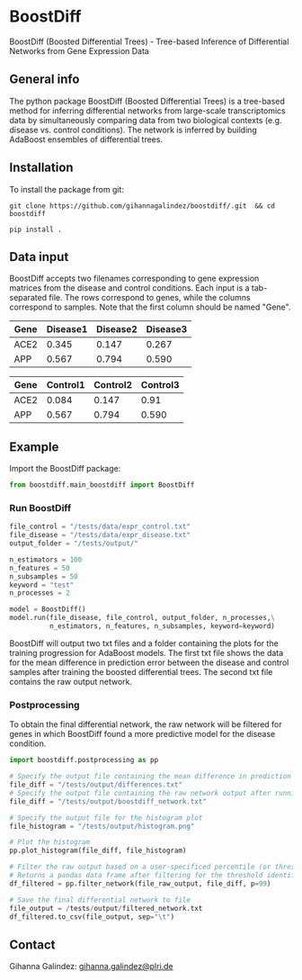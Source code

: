 # BoostDiff 
BoostDiff (Boosted Differential Trees) - Tree-based Inference of Differential Networks from Gene Expression Data


## General info
The python package BoostDiff (Boosted Differential Trees) is a tree-based method for inferring differential networks from large-scale transcriptomics data 
by simultaneously comparing data from two biological contexts (e.g. disease vs. control conditions). 
The network is inferred by building AdaBoost ensembles of differential trees.

## Installation

To install the package from git:

`git clone https://github.com/gihannagalindez/boostdiff/.git  && cd boostdiff`

`pip install .`


## Data input

BoostDiff accepts two filenames corresponding to gene expression matrices from the disease and control conditions.
Each input is a tab-separated file. The rows correspond to genes, while the columns correspond to samples.
Note that the first column should be named "Gene".


| Gene  |   Disease1   |   Disease2  | Disease3  | 
|-------------------|-----------|-----------|------|
| ACE2   | 0.345  | 0.147  |0.267 | 
| APP   | 0.567  | 0.794  | 0.590 | 

| Gene  |   Control1   |   Control2  | Control3  | 
|-------------------|-----------|-----------|------|
| ACE2   | 0.084  | 0.147  |0.91 | 
| APP   | 0.567  | 0.794  | 0.590 | 


## Example


Import the BoostDiff package:

```python
from boostdiff.main_boostdiff import BoostDiff
```

### Run BoostDiff 

```python
file_control = "/tests/data/expr_control.txt"
file_disease = "/tests/data/expr_disease.txt"
output_folder = "/tests/output/"

n_estimators = 100
n_features = 50
n_subsamples = 50
keyword = "test"
n_processes = 2

model = BoostDiff()
model.run(file_disease, file_control, output_folder, n_processes,\
          n_estimators, n_features, n_subsamples, keyword=keyword)

```

BoostDiff will output two txt files and a folder containing the plots for the training progression for AdaBoost models.
The first txt file shows the data for the mean difference in prediction error between the disease and control samples after training the boosted differential trees.
The second txt file contains the raw output network.

###  Postprocessing

To obtain the final differential network, the raw network will be filtered for genes in which BoostDiff found a more predictive model for the disease condition.

```python
import boostdiff.postprocessing as pp

# Specify the output file containing the mean difference in prediction error after running the BoostDiff algorithm
file_diff = "/tests/output/differences.txt"
# Specify the output file containing the raw network output after running the BoostDiff algorithm
file_diff = "/tests/output/boostdiff_network.txt"

# Specify the output file for the histogram plot
file_histogram = "/tests/output/histogram.png"

# Plot the histogram
pp.plot_histogram(file_diff, file_histogram)

# Filter the raw output based on a user-specificed percentile (or threshold)
# Returns a pandas data frame after filtering for the threshold identified based on the 99th percentile.
df_filtered = pp.filter_network(file_raw_output, file_diff, p=99)

# Save the final differential network to file
file_output = /tests/output/filtered_network.txt
df_filtered.to_csv(file_output, sep="\t")
```


## Contact 
Gihanna Galindez: gihanna.galindez@plri.de
